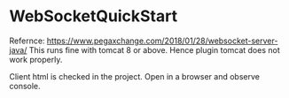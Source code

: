 # WebSocketQuickStart

Refernce: https://www.pegaxchange.com/2018/01/28/websocket-server-java/
This runs fine with tomcat 8 or above. Hence plugin tomcat does not work properly.

Client html is checked in the project. Open in a browser and observe console. 
